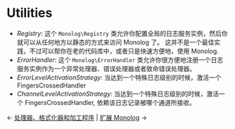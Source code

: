 # Utilities

- _Registry_: 这个 `Monolog\Registry` 类允许你配置全局的日志服务实例，然后你就可以从任何地方以静态的方式来访问 Monolog 了。
  这并不是一个最佳实践，不过可以帮你在老的代码库中，或者只是快速方便地，使用 Monolog.
- _ErrorHandler_: 这个 `Monolog\ErrorHandler` 类允许你很方便地注册一个日志服务实例作为一个异常处理器、错误处理器或者致命错误处理器。
- _ErrorLevelActivationStrategy_: 当达到一个特殊日志级别的时候，激活一个 FingersCrossedHandler 
- _ChannelLevelActivationStrategy_: 当达到一个特殊日志级别的时候，激活一个 FingersCrossedHandler, 依赖该日志记录被哪个通道所接收。

&larr; [处理器、格式化器和加工程序](02-handlers-formatters-processors.md) |  [扩展 Monolog](04-extending.md) &rarr;
